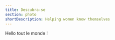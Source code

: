 ```yaml
---
title: Descubra-se
section: photo
shortDescription: Helping women know themselves
---
```


Hello tout le monde !
